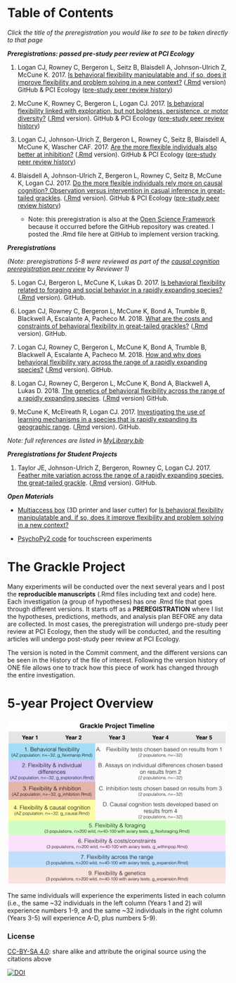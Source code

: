 # Table of Contents

*Click the title of the preregistration you would like to see to be taken directly to that page*

***Preregistrations: passed pre-study peer review at PCI Ecology***

1. Logan CJ, Rowney C, Bergeron L, Seitz B, Blaisdell A, Johnson-Ulrich Z, McCune K. 2017. [Is behavioral flexibility manipulatable and, if so, does it improve flexibility and problem solving in a new context?](http://corinalogan.com/Preregistrations/g_flexmanip.html#abstract) ([.Rmd](https://github.com/corinalogan/grackles/blob/master/Files/Preregistrations/g_flexmanip.Rmd) version) GitHub & PCI Ecology ([pre-study peer review history](https://ecology.peercommunityin.org/public/rec?id=17&reviews=True))

2. McCune K, Rowney C, Bergeron L, Logan CJ. 2017. [Is behavioral flexibility linked with exploration, but not boldness, persistence, or motor diversity?](http://corinalogan.com/Preregistrations/g_exploration.html) ([.Rmd](https://github.com/corinalogan/grackles/blob/master/Files/Preregistrations/g_exploration.Rmd) version). GitHub & PCI Ecology ([pre-study peer review history](https://ecology.peercommunityin.org/public/rec?id=29&reviews=True))

3. Logan CJ, Johnson-Ulrich Z, Bergeron L, Rowney C, Seitz B, Blaisdell A, McCune K, Wascher CAF. 2017. [Are the more flexible individuals also better at inhibition?](http://corinalogan.com/Preregistrations/g_inhibition.html) ([.Rmd](https://github.com/corinalogan/grackles/blob/master/Files/Preregistrations/g_inhibition.Rmd) version). GitHub & PCI Ecology ([pre-study peer review history](https://ecology.peercommunityin.org/public/rec?id=32&reviews=True))

4. Blaisdell A, Johnson-Ulrich Z, Bergeron L, Rowney C, Seitz B, McCune K, Logan CJ. 2017. [Do the more flexible individuals rely more on causal cognition? Observation versus intervention in casual inference in great-tailed grackles](http://corinalogan.com/Preregistrations/g_causal.html). ([.Rmd](https://github.com/corinalogan/grackles/blob/master/Files/Preregistrations/g_causal.Rmd) version). GitHub & PCI Ecology ([pre-study peer review history](https://ecology.peercommunityin.org/public/rec?id=25&reviews=True))
   - Note: this preregistration is also at the [Open Science Framework](https://osf.io/g5tnh/) because it occurred before the GitHub repository was created. I posted the .Rmd file here at GitHub to implement version tracking. 

***Preregistrations***

*(Note: preregistrations 5-8 were reviewed as part of the [causal cognition preregistration peer review](https://ecology.peercommunityin.org/public/rec?id=25&reviews=True) by Reviewer 1)*

5. Logan CJ, Bergeron L, McCune K, Lukas D. 2017. [Is behavioral flexibility related to foraging and social behavior in a rapidly expanding species?](http://corinalogan.com/Preregistrations/g_flexforaging.html) ([.Rmd](https://github.com/corinalogan/grackles/blob/master/Files/Preregistrations/g_flexforaging.Rmd) version). GitHub.

6. Logan CJ, Rowney C, Bergeron L, McCune K, Bond A, Trumble B, Blackwell A, Escalante A, Pacheco M. 2018. [What are the costs and constraints of behavioral flexibility in great-tailed grackles?](https://github.com/corinalogan/grackles/blob/master/EasyToReadFiles/g_withinpop.md) ([.Rmd](https://github.com/corinalogan/grackles/blob/master/Files/Preregistrations/g_withinpop.Rmd) version). GitHub.

7. Logan CJ, Rowney C, Bergeron L, McCune K, Bond A, Trumble B, Blackwell A, Escalante A, Pacheco M. 2018. [How and why does behavioral flexibility vary across the range of a rapidly expanding species?](http://corinalogan.com/Preregistrations/g_expansion.html) ([.Rmd](https://github.com/corinalogan/grackles/blob/master/Files/Preregistrations/g_expansion.Rmd) version). GitHub.

8. Logan CJ, Rowney C, Bergeron L, McCune K, Bond A, Blackwell A, Lukas D. 2018. [The genetics of behavioral flexibility across the range of a rapidly expanding species](http://corinalogan.com/Preregistrations/g_flexgenes.html). ([.Rmd](https://github.com/corinalogan/grackles/blob/master/Files/Preregistrations/g_flexgenes.Rmd) version) GitHub.

9. McCune K, McElreath R, Logan CJ. 2017. [Investigating the use of learning mechanisms in a species that is rapidly expanding its geographic range](http://corinalogan.com/Preregistrations/g_sociallearning.html). ([.Rmd](https://github.com/corinalogan/grackles/blob/master/Files/Preregistrations/g_sociallearning.Rmd) version). GitHub.

*Note: full references are listed in [MyLibrary.bib](./Files/MyLibrary.bib)*

***Preregistrations for Student Projects***

1. Taylor JE, Johnson-Ulrich Z, Bergeron, Rowney C, Logan CJ. 2017. [Feather mite variation across the range of a rapidly expanding species, the great-tailed grackle](https://github.com/corinalogan/grackles/blob/master/EasyToReadFiles/g_feathermites.md). ([.Rmd](https://github.com/corinalogan/grackles/blob/master/Files/Preregistrations/g_feathermites.Rmd) version). GitHub.

***Open Materials***

- [Multiaccess box](https://github.com/corinalogan/grackles/tree/master/Files/MultiaccessBoxDesignFiles) (3D printer and laser cutter) for [Is behavioral flexibility manipulatable and, if so, does it improve flexibility and problem solving in a new context?](https://github.com/corinalogan/grackles/blob/master/EasyToReadFiles/g_flexmanip.md)

 - [PsychoPy2 code](https://github.com/corinalogan/grackles/tree/master/Files/TouchscreenPsychoPy2code) for touchscreen experiments

# The Grackle Project

Many experiments will be conducted over the next several years and I post the **reproducible manuscripts** (.Rmd files including text and code) here. Each investigation (a group of hypotheses) has one .Rmd file that goes through different versions. It starts off as a **PREREGISTRATION** where I list the hypotheses, predictions, methods, and analysis plan BEFORE any data are collected. In most cases, the preregistration will undergo pre-study peer review at PCI Ecology, then the study will be conducted, and the resulting articles will undergo post-study peer review at PCI Ecology.

The version is noted in the Commit comment, and the different versions can be seen in the History of the file of interest. Following the version history of ONE file allows one to track how this piece of work has changed through the entire investigation.

# 5-year Project Overview

<img src="./Files/GrackleProjectTimeline.png" width=500>

The same individuals will experience the experiments listed in each column (i.e., the same ~32 individuals in the left column (Years 1 and 2) will experience numbers 1-9, and the same ~32 individuals in the right column (Years 3-5) will experience A-D, plus numbers 5-9).

### License

[CC-BY-SA 4.0](https://creativecommons.org/licenses/by-sa/4.0/legalcode): share alike and attribute the original source using the citations above

[![DOI](https://zenodo.org/badge/109032304.svg)](https://zenodo.org/badge/latestdoi/109032304)
